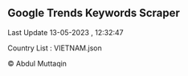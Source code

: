 

## Google Trends Keywords Scraper 
 
Last Update 13-05-2023 , 12:32:47

Country List :
VIETNAM.json



© Abdul Muttaqin 
